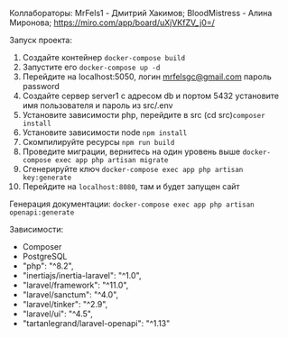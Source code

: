 Коллабораторы: 
MrFels1 - Дмитрий Хакимов;
BloodMistress - Алина Миронова;
https://miro.com/app/board/uXjVKfZV_j0=/

Запуск проекта:
1. Создайте контейнер `docker-compose build`
2. Запустите его `docker-compose up -d`
3. Перейдите на localhost:5050, логин mrfelsgc@gmail.com пароль password
4. Создайте сервер server1 с адресом db и портом 5432 установите имя пользователя и пароль из src/.env 
5. Установите зависимости php, перейдите в src (cd src)`composer install`
6. Установите зависимости node `npm install`
7. Скомпилируйте ресурсы `npm run build`
8. Проведите миграции, вернитесь на один уровень выше `docker-compose exec app php artisan migrate`
9. Сгенерируйте ключ `docker-compose exec app php artisan key:generate`
10. Перейдите на `localhost:8080`, там и будет запущен сайт


Генерация документации: `docker-compose exec app php artisan openapi:generate`

Зависимости:
- Composer
- PostgreSQL
- "php": "^8.2",
- "inertiajs/inertia-laravel": "^1.0",
- "laravel/framework": "^11.0",
- "laravel/sanctum": "^4.0",
- "laravel/tinker": "^2.9",
- "laravel/ui": "^4.5",
- "tartanlegrand/laravel-openapi": "^1.13"